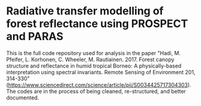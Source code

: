 # Radiative transfer modelling of forest reflectance using PROSPECT and PARAS

This is the full code repository used for analysis in the paper "Hadi, M. Pfeifer, L. Korhonen, C. Wheeler, M. Rautiainen. 2017. Forest canopy structure and reflectance in humid tropical Borneo: A physically-based interpretation using spectral invariants. Remote Sensing of Environment 201, 314-330" (https://www.sciencedirect.com/science/article/pii/S0034425717304303). The codes are in the process of being cleaned, re-structured, and better documented. 
